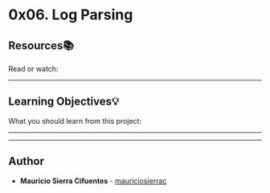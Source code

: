 # 0x06. Log Parsing

## Resources:books:
Read or watch:

---
## Learning Objectives:bulb:
What you should learn from this project:

---
---

## Author
* **Mauricio Sierra Cifuentes** - [mauriciosierrac](https://github.com/mauriciosierrac)
